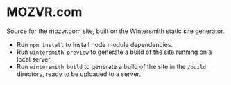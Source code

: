 
# MOZVR.com

Source for the mozvr.com site, built on the Wintersmith static site generator.

* Run `npm install` to install node module dependencies.
* Run `wintersmith preview` to generate a build of the site running on a local server.
* Run `wintersmith build` to generate a build of the site in the `/build` directory, ready to be uploaded to a server.
